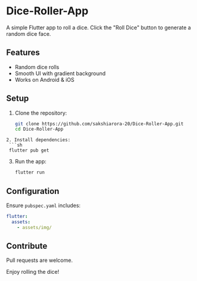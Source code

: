 # Dice-Roller-App

A simple Flutter app to roll a dice. Click the "Roll Dice" button to generate a random dice face.

## Features
- Random dice rolls
- Smooth UI with gradient background
- Works on Android & iOS

## Setup
1. Clone the repository:
   ```sh
   git clone https://github.com/sakshiarora-20/Dice-Roller-App.git
   cd Dice-Roller-App
  ```
2. Install dependencies:
   ```sh
   flutter pub get
   ```
3. Run the app:
   ```sh
   flutter run
   ```

## Configuration
Ensure `pubspec.yaml` includes:
```yaml
flutter:
  assets:
    - assets/img/
```

## Contribute
Pull requests are welcome. 

Enjoy rolling the dice!
